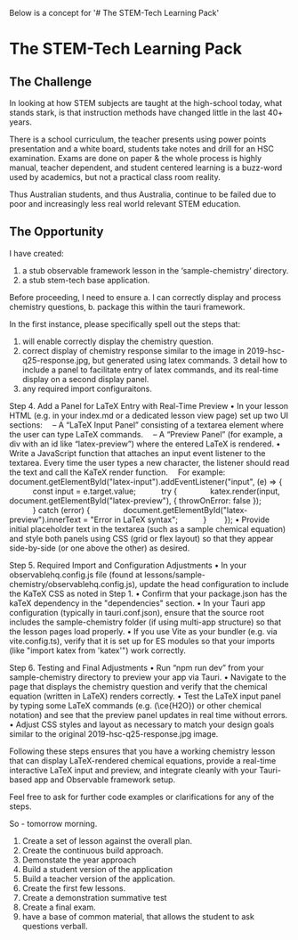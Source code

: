 Below is a concept for '# The STEM-Tech Learning Pack'


# The STEM-Tech Learning Pack

## The Challenge
In looking at how STEM subjects are taught at the high-school today, what stands stark, is that instruction methods  have changed little in the last 40+ years.

There is a school curriculum, the teacher presents using power points presentation and a white board, students take notes and drill for an HSC examination. Exams are done on paper & the whole process is highly manual, teacher dependent, and student centered learning is a buzz-word used by academics, but not a practical class room reality.

Thus Australian students, and thus Australia, continue to be failed due to poor and increasingly less real world relevant STEM education.

## The Opportunity


I have created:
1.  a stub observable framework lesson in the ‘sample-chemistry’ directory.
2. a stub stem-tech base application.

Before proceeding, I need to ensure
a. I can correctly display and process chemistry questions,
b. package this within the tauri framework.

In the first instance, please specifically spell out the steps that:
1.  will enable correctly display the chemistry question.
2. correct display of chemistry response similar to the image in 2019-hsc-q25-response.jpg, but generated using latex commands.
3 detail how to include a panel to facilitate entry of latex commands, and its real-time display on a second display panel.
4. any required import configuraitons.



Step 4. Add a Panel for LaTeX Entry with Real-Time Preview
• In your lesson HTML (e.g. in your index.md or a dedicated lesson view page) set up two UI sections:
 – A “LaTeX Input Panel” consisting of a textarea element where the user can type LaTeX commands.
 – A “Preview Panel” (for example, a div with an id like “latex-preview”) where the entered LaTeX is rendered.
• Write a JavaScript function that attaches an input event listener to the textarea. Every time the user types a new character, the listener should read the text and call the KaTeX render function.
 For example:
  document.getElementById("latex-input").addEventListener("input", (e) => {
   const input = e.target.value;
   try {
    katex.render(input, document.getElementById("latex-preview"), { throwOnError: false });
   } catch (error) {
    document.getElementById("latex-preview").innerText = "Error in LaTeX syntax";
   }
  });
• Provide initial placeholder text in the textarea (such as a sample chemical equation) and style both panels using CSS (grid or flex layout) so that they appear side-by-side (or one above the other) as desired.

Step 5. Required Import and Configuration Adjustments
• In your observablehq.config.js file (found at lessons/sample-chemistry/observablehq.config.js), update the head configuration to include the KaTeX CSS as noted in Step 1.
• Confirm that your package.json has the kaTeX dependency in the "dependencies" section.
• In your Tauri app configuration (typically in tauri.conf.json), ensure that the source root includes the sample-chemistry folder (if using multi-app structure) so that the lesson pages load properly.
• If you use Vite as your bundler (e.g. via vite.config.ts), verify that it is set up for ES modules so that your imports (like "import katex from 'katex'") work correctly.

Step 6. Testing and Final Adjustments
• Run “npm run dev” from your sample-chemistry directory to preview your app via Tauri.
• Navigate to the page that displays the chemistry question and verify that the chemical equation (written in LaTeX) renders correctly.
• Test the LaTeX input panel by typing some LaTeX commands (e.g. \(\ce{H2O}\) or other chemical notation) and see that the preview panel updates in real time without errors.
• Adjust CSS styles and layout as necessary to match your design goals similar to the original 2019-hsc-q25-response.jpg image.

Following these steps ensures that you have a working chemistry lesson that can display LaTeX-rendered chemical equations, provide a real-time interactive LaTeX input and preview, and integrate cleanly with your Tauri-based app and Observable framework setup.

Feel free to ask for further code examples or clarifications for any of the steps.

So - tomorrow morning.

1. Create a set of lesson against the overall plan.
2. Create the continuous build approach.
3. Demonstate the year approach
4. Build a student version of the application
5. Build a teacher version of the application.
6. Create the first few lessons.
7. Create a demonstration summative test
8. Create a final exam.
9. have a base of common material, that allows the student to ask questions verball.
